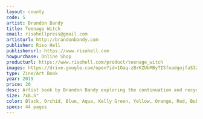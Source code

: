 ```yaml
---
layout: county 
code: 5
artist: Brandon Bandy
title: Teenage Witch
email: risohellpress@gmail.com
artisturl: http://brandonbandy.com
publisher: Riso Hell
publisherurl: https://www.risohell.com
howpurchase: Online Shop
producturl: https://www.risohell.com/product/teenage_witch
images: https://drive.google.com/open?id=1Oaq-zBrKZUbMByTISfoadgojfaS3Zrsy, https://drive.google.com/open?id=1snuTONxWcZ4l2sKZiwOV6nWyxvf4udSC, https://drive.google.com/open?id=16etMtp-S0RbS78UnmXg_9UxhWoGdcaxR, https://drive.google.com/open?id=1PFAY4983vPNTHGtH41q__fAQT3hk5SH3
type: Zine/Art Book
year: 2019
price: 20
desc: Artist book by Brandon Bandy exploring the continuation and recycling of images, Tumblr aesthetics, teen girl culture, digitally manifested fantasy, 90’s nostalgia, and being an Instagram native. Includes essays by Marina May and Brandon Bandy
size: 7x8.5"
color: Black, Orchid, Blue, Aqua, Kelly Green, Yellow, Orange, Red, Bubble Gum, Fluo Pink
specs: 44 pages
---
```

